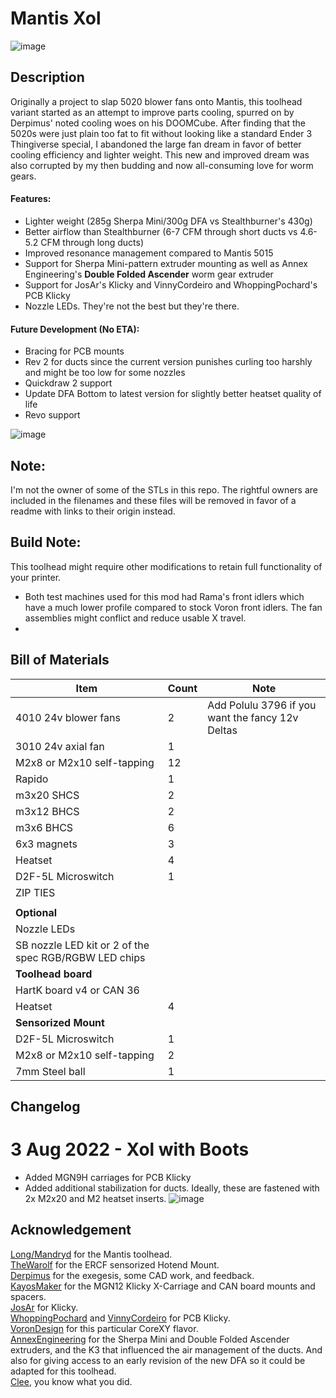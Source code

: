 # Mantis Xol
![image](https://user-images.githubusercontent.com/86749712/170899561-c6480bd5-9b96-462e-881a-725765ba0ca0.png)

## Description
Originally a project to slap 5020 blower fans onto Mantis, this toolhead variant started as an attempt to improve parts cooling, spurred on by Derpimus' noted cooling woes on his DOOMCube. After finding that the 5020s were just plain too fat to fit without looking like a standard Ender 3 Thingiverse special, I abandoned the large fan dream in favor of better cooling efficiency and lighter weight. This new and improved dream was also corrupted by my then budding and now all-consuming love for worm gears.

#### Features:
 - Lighter weight (285g Sherpa Mini/300g DFA vs Stealthburner's 430g)
 - Better airflow than Stealthburner (6-7 CFM through short ducts vs 4.6-5.2 CFM through long ducts)
 - Improved resonance management compared to Mantis 5015
 - Support for Sherpa Mini-pattern extruder mounting as well as Annex Engineering's **Double Folded Ascender** worm gear extruder
 - Support for JosAr's Klicky and VinnyCordeiro and WhoppingPochard's PCB Klicky
 - Nozzle LEDs. They're not the best but they're there.
 
#### Future Development (No ETA):
 - Bracing for PCB mounts
 - Rev 2 for ducts since the current version punishes curling too harshly and might be too low for some nozzles
 - Quickdraw 2 support
 - Update DFA Bottom to latest version for slightly better heatset quality of life
 - Revo support

![image](https://cdn.discordapp.com/attachments/895643441193697300/992596124760277013/SPOILER_20220608_165455.jpg)
## Note:
I'm not the owner of some of the STLs in this repo. The rightful owners are included in the filenames and these files will be removed in favor of a readme with links to their origin instead.
## Build Note:
This toolhead might require other modifications to retain full functionality of your printer. 
 - Both test machines used for this mod had Rama's front idlers which have a much lower profile compared to stock Voron front idlers. The fan assemblies might conflict and reduce usable X travel.
 -
## Bill of Materials 
|Item|Count|Note|
|----|-|--|
|4010 24v blower fans|2|Add Polulu 3796 if you want the fancy 12v Deltas|
|3010 24v axial fan|1|
|M2x8 or M2x10 self-tapping|12|
|Rapido|1|
|m3x20 SHCS|2|
|m3x12 BHCS|2|
|m3x6 BHCS|6|
|6x3 magnets|3|
|Heatset|4|
|D2F-5L Microswitch|1|
|ZIP TIES||
|||
|**Optional**||
|Nozzle LEDs||
|SB nozzle LED kit or 2 of the spec RGB/RGBW LED chips||
|**Toolhead board**||
|HartK board v4 or CAN 36|
|Heatset|4|
|**Sensorized Mount**||
|D2F-5L Microswitch|1|
|M2x8 or M2x10 self-tapping|2|
|7mm Steel ball|1|
## Changelog
# 3 Aug 2022 - Xol with Boots
- Added MGN9H carriages for PCB Klicky
- Added additional stabilization for ducts. Ideally, these are fastened with 2x M2x20 and M2 heatset inserts.
![image](https://user-images.githubusercontent.com/86749712/182743176-836717be-50c4-4e77-87a8-01fd74bdcb33.png)

## Acknowledgement
[Long/Mandryd](https://github.com/mandryd/VoronUsers/tree/master/printer_mods/Long/Mantis_Dual_5015) for the Mantis toolhead.<br/>
[TheWarolf](https://github.com/TheWarolf/Voron-Personal-Mods/tree/main/V2/Long_Mantis_Toolhead) for the ERCF sensorized Hotend Mount.<br/>
[Derpimus](https://github.com/lraithel15133) for the exegesis, some CAD work, and feedback.<br/>
[KayosMaker](https://github.com/KayosMaker) for the MGN12 Klicky X-Carriage and CAN board mounts and spacers.<br/>
[JosAr](https://github.com/jlas1/Klicky-Probe) for Klicky.<br/>
[WhoppingPochard](https://github.com/tanaes) and [VinnyCordeiro](https://github.com/VinnyCordeiro/) for PCB Klicky.<br/>
[VoronDesign](https://github.com/VoronDesign) for this particular CoreXY flavor.<br/>
[AnnexEngineering](https://github.com/Annex-Engineering) for the Sherpa Mini and Double Folded Ascender extruders, and the K3 that influenced the air management of the ducts. And also for giving access to an early revision of the new DFA so it could be adapted for this toolhead.<br/>
[Clee](https://github.com/clee), you know what you did.
